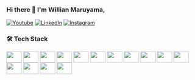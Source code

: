 ### Hi there 👋 I'm Willian Maruyama,

[![Youtube](https://img.shields.io/badge/YouTube-FF0000?style=for-the-badge&logo=youtube&logoColor=white)](https://youtube.com/@willianmaruyama)
[![LinkedIn](https://img.shields.io/badge/LinkedIn-0077B5?style=for-the-badge&logo=linkedin&logoColor=white)](https://linkedin.com/in/willianmaruyama)
[![Instagram](https://img.shields.io/badge/Instagram-E4405F?style=for-the-badge&logo=instagram&logoColor=white)](https://www.instagram.com/_maruyamafamily_/)

### 🛠️ Tech Stack

<div>

<img align="center" height="30" width="40" src="https://cdn.jsdelivr.net/gh/devicons/devicon@latest/icons/npm/npm-original-wordmark.svg" />
<img align="center" height="30" width="40" src="https://cdn.jsdelivr.net/gh/devicons/devicon@latest/icons/nodejs/nodejs-original-wordmark.svg"/>
<img align="center" height="30" width="40" src="https://cdn.jsdelivr.net/gh/devicons/devicon@latest/icons/javascript/javascript-plain.svg"/>
<img align="center" height="30" width="40" src="https://cdn.jsdelivr.net/gh/devicons/devicon@latest/icons/docker/docker-original-wordmark.svg"/>
<img align="center" height="30" width="40" src="https://cdn.jsdelivr.net/gh/devicons/devicon@latest/icons/kubernetes/kubernetes-original-wordmark.svg"/>
<img align="center" height="30" width="40" src="https://cdn.jsdelivr.net/gh/devicons/devicon@latest/icons/amazonwebservices/amazonwebservices-original-wordmark.svg"/>
<img align="center" height="30" width="40" src="https://cdn.jsdelivr.net/gh/devicons/devicon@latest/icons/jenkins/jenkins-line.svg"/>
<img align="center" height="30" width="40" src="https://cdn.jsdelivr.net/gh/devicons/devicon@latest/icons/terraform/terraform-original.svg"/>
<img align="center" height="30" width="40" src="https://cdn.jsdelivr.net/gh/devicons/devicon@latest/icons/postgresql/postgresql-original-wordmark.svg"/>
<img align="center" height="30" width="40" src="https://cdn.jsdelivr.net/gh/devicons/devicon@latest/icons/mongodb/mongodb-original-wordmark.svg"/>
<img align="center" height="30" width="40" src="https://cdn.jsdelivr.net/gh/devicons/devicon@latest/icons/bitbucket/bitbucket-original-wordmark.svg"/>
<img align="center" height="30" width="40" src="https://cdn.jsdelivr.net/gh/devicons/devicon@latest/icons/rabbitmq/rabbitmq-original-wordmark.svg"/>
<img align="center" height="30" width="40" src="https://cdn.jsdelivr.net/gh/devicons/devicon@latest/icons/redis/redis-original-wordmark.svg"/>
<img align="center" height="30" width="40" src="https://cdn.jsdelivr.net/gh/devicons/devicon@latest/icons/nextjs/nextjs-original-wordmark.svg"/>
<img align="center" height="30" width="40" src="https://cdn.jsdelivr.net/gh/devicons/devicon@latest/icons/swagger/swagger-original-wordmark.svg"/>
</div>
